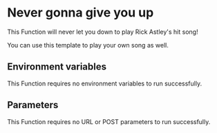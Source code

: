 # Never gonna give you up

This Function will never let you down to play Rick Astley's hit song! 

You can use this template to play your own song as well.

## Environment variables

This Function requires no environment variables to run successfully.

## Parameters

This Function requires no URL or POST parameters to run successfully.
